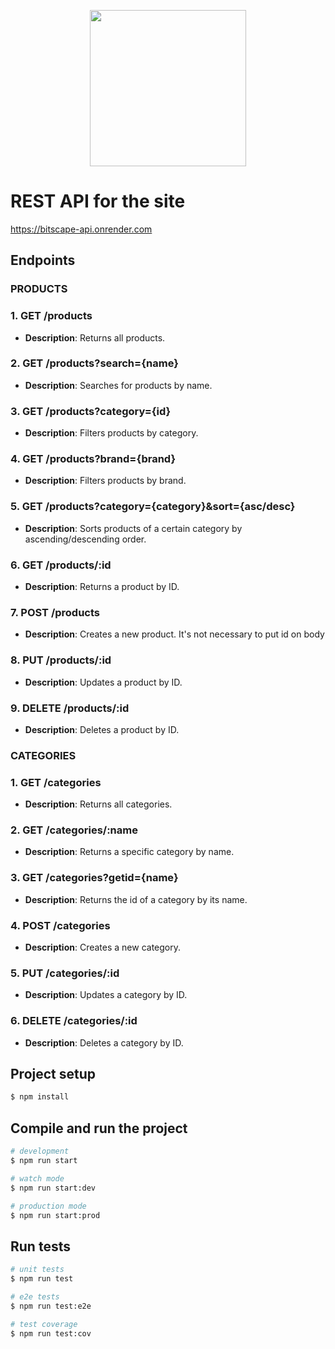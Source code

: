 <p align="center">
  <a target="blank"><img src="https://i.imgur.com/vDeRbsC.png" width="250" /></a>
</p>

# REST API for the site
https://bitscape-api.onrender.com <br>

## Endpoints

### PRODUCTS

### 1. GET /products
- **Description**: Returns all products.

### 2. GET /products?search={name}
- **Description**: Searches for products by name.

### 3. GET /products?category={id}
- **Description**: Filters products by category.

### 4. GET /products?brand={brand}
- **Description**: Filters products by brand.

### 5. GET /products?category={category}&sort={asc/desc}
- **Description**: Sorts products of a certain category by ascending/descending order.

### 6. GET /products/:id
- **Description**: Returns a product by ID.

### 7. POST /products
- **Description**: Creates a new product. It's not necessary to put id on body

### 8. PUT /products/:id
- **Description**: Updates a product by ID.

### 9. DELETE /products/:id
- **Description**: Deletes a product by ID.

### CATEGORIES

### 1. GET /categories
- **Description**: Returns all categories.

### 2. GET  /categories/:name
- **Description**: Returns a specific category by name.

### 3. GET  /categories?getid={name}
- **Description**: Returns the id of a category by its name.

### 4. POST  /categories
- **Description**: Creates a new category.

### 5. PUT  /categories/:id
- **Description**: Updates a category by ID.

### 6. DELETE  /categories/:id
- **Description**: Deletes a category by ID.


## Project setup

```bash
$ npm install
```

## Compile and run the project

```bash
# development
$ npm run start

# watch mode
$ npm run start:dev

# production mode
$ npm run start:prod
```

## Run tests

```bash
# unit tests
$ npm run test

# e2e tests
$ npm run test:e2e

# test coverage
$ npm run test:cov
```

